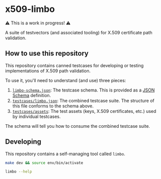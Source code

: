 # x509-limbo

⚠️ This is a work in progress! ⚠️

A suite of testvectors (and associated tooling) for X.509 certificate path
validation.

## How to use this repository

This repository contains canned testcases for developing or testing
implementations of X.509 path validation.

To use it, you'll need to understand (and use) three pieces:

1. [`limbo-schema.json`](./limbo-schema.json): The testcase schema. This is
   provided as a [JSON Schema](https://json-schema.org/) definition.
2. [`testcases/limbo.json`](./testcases/limbo.json): The combined testcase
   suite. The structure of this file conforms to the schema above.
3. [`testcases/assets`](./testcases/assets/): The test assets (keys, X.509
   certificates, etc.) used by individual testcases.

The schema will tell you how to consume the combined testcase suite.

## Developing

This repository contains a self-managing tool called `limbo`.

```bash
make dev && source env/bin/activate

limbo --help
```
